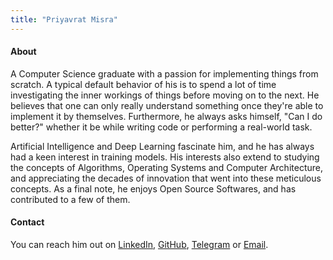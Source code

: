 ```yaml
---
title: "Priyavrat Misra"
---
```


#### About
A Computer Science graduate with a passion for implementing things from scratch. A typical default behavior of his is to spend a lot of time investigating the inner workings of things before moving on to the next. He believes that one can only really understand something once they're able to implement it by themselves. Furthermore, he always asks himself, "Can I do better?" whether it be while writing code or performing a real-world task.

Artificial Intelligence and Deep Learning fascinate him, and he has always had a keen interest in training models. His interests also extend to studying the concepts of Algorithms, Operating Systems and Computer Architecture, and appreciating the decades of innovation that went into these meticulous concepts. As a final note, he enjoys Open Source Softwares, and has contributed to a few of them.

#### Contact
You can reach him out on [LinkedIn](https://www.linkedin.com/in/priyavrat-misra), [GitHub](https://github.com/priyavrat-misra), [Telegram](https://telegram.me/prv_t) or [Email](mailto:priyavratmisra123@gmail.com).